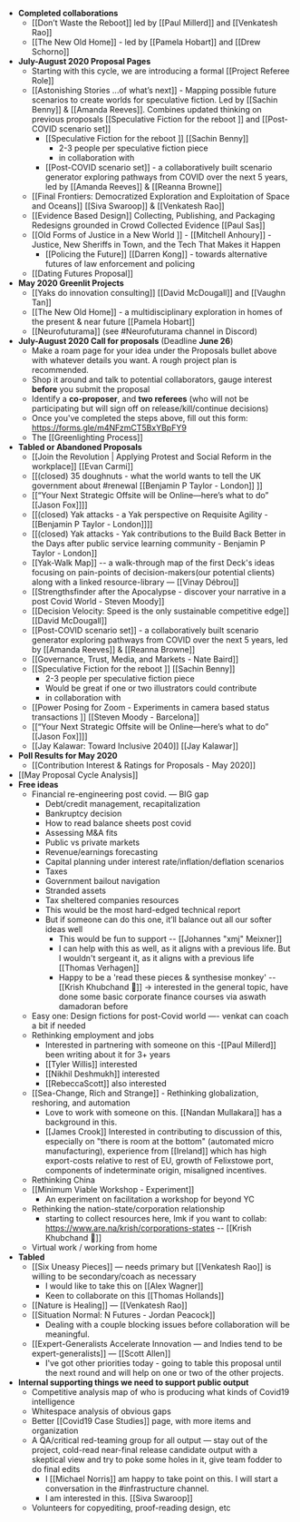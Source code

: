 - **Completed collaborations**
    - [[Don’t Waste the Reboot]] led by [[Paul Millerd]] and [[Venkatesh Rao]]
    - [[The New Old Home]] - led by  [[Pamela Hobart]] and [[Drew Schorno]]
- **July-August 2020 Proposal Pages**
    - Starting with this cycle, we are introducing a formal [[Project Referee Role]]
    - [[Astonishing Stories
...of what’s next]] - Mapping possible future scenarios to create worlds for speculative fiction. Led by [[Sachin Benny]] & [[Amanda Reeves]]. Combines updated thinking on previous proposals [[Speculative Fiction for the reboot ]] and [[Post-COVID scenario set]]
        - [[Speculative Fiction for the reboot ]] [[Sachin Benny]]
            - 2-3 people per speculative fiction piece
            - in collaboration with
        - [[Post-COVID scenario set]] - a collaboratively built scenario generator exploring pathways from COVID over the next 5 years, led by [[Amanda Reeves]] & [[Reanna Browne]]
    - [[Final Frontiers: Democratized Exploration and Exploitation of Space and Oceans]] [[Siva Swaroop]] & [[Venkatesh Rao]] 
    - [[Evidence Based Design]] Collecting, Publishing, and Packaging Redesigns grounded in Crowd Collected Evidence [[Paul Sas]]
    - [[Old Forms of Justice in a New World ]] - [[Mitchell Anhoury]] - Justice, New Sheriffs in Town, and the Tech That Makes it Happen
        - [[Policing the Future]] [[Darren Kong]] - towards alternative futures of law enforcement and policing
    - [[Dating Futures Proposal]]
- **May 2020 Greenlit Projects**
    - [[Yaks do innovation consulting]] [[David McDougall]] and [[Vaughn Tan]] 
    - [[The New Old Home]] - a multidisciplinary exploration in homes of the present & near future  [[Pamela Hobart]]
    - [[Neurofuturama]] (see #Neurofuturama channel in Discord)
- **July-August 2020 Call for proposals** (Deadline **June 26**)
    - Make a roam page for your idea under the Proposals bullet above with whatever details you want. A rough project plan is recommended.
    - Shop it around and talk to potential collaborators, gauge interest **before** you submit the proposal
    - Identify a **co-proposer**, and **two referees** (who will not be participating but will sign off on release/kill/continue decisions)
    - Once you've completed the steps above, fill out this form: https://forms.gle/m4NFzmCT5BxYBpFY9
    - The [[Greenlighting Process]]
- **Tabled or Abandoned Proposals** 
    - [[Join the Revolution | Applying Protest and Social Reform in the workplace]] [[Evan Carmi]]
    - [[(closed) 35 doughnuts - what the world wants to tell the UK government about #renewal [[Benjamin P Taylor - London]] ]]
    - [[“Your Next Strategic Offsite will be Online—here’s what to do” [[Jason Fox]]]]
    - [[(closed) Yak attacks - a Yak perspective on Requisite Agility - [[Benjamin P Taylor - London]]]]
    - [[(closed) Yak attacks - Yak contributions to the Build Back Better in the Days after public service learning community - Benjamin P Taylor - London]]
    - [[Yak-Walk Map]] -- a walk-through map of the first Deck's ideas focusing on pain-points of decision-makers(our potential clients) along with a linked resource-library  — [[Vinay Débrou]] 
    - [[Strengthsfinder after the Apocalypse - discover your narrative in a post Covid World - Steven Moody]]
    - [[Decision Velocity: Speed is the only sustainable competitive edge]] [[David McDougall]]
    - [[Post-COVID scenario set]] - a collaboratively built scenario generator exploring pathways from COVID over the next 5 years, led by [[Amanda Reeves]] & [[Reanna Browne]]
    - [[Governance, Trust, Media, and Markets - Nate Baird]]
    - [[Speculative Fiction for the reboot ]] [[Sachin Benny]]
        - 2-3 people per speculative fiction piece
        - Would be great if one or two illustrators could contribute 
        - in collaboration with
    - [[Power Posing for Zoom - Experiments in camera based status transactions ]] [[Steven Moody - Barcelona]]
    - [[“Your Next Strategic Offsite will be Online—here’s what to do” [[Jason Fox]]]]
    - [[Jay Kalawar: Toward Inclusive 2040]] [[Jay Kalawar]]
- **Poll Results for May 2020**
    - [[Contribution Interest & Ratings for Proposals - May 2020]]
- [[May Proposal Cycle Analysis]]
- **Free ideas**
    - Financial re-engineering post covid. — BIG gap
        - Debt/credit management, recapitalization
        - Bankruptcy decision
        - How to read balance sheets post covid
        - Assessing M&A fits
        - Public vs private markets
        - Revenue/earnings forecasting
        - Capital planning under interest rate/inflation/deflation scenarios
        - Taxes
        - Government bailout navigation
        - Stranded assets
        - Tax sheltered companies resources
        - This would be the most hard-edged technical report
        - But if someone can do this one, it’ll balance out all our softer ideas well
            - This would be fun to support -- [[Johannes "xmj" Meixner]]
            - I can help with this as well, as it aligns with a previous life. But I wouldn't sergeant it, as it aligns with a previous life [[Thomas Verhagen]]
            - Happy to be a 'read these pieces & synthesise monkey' -- [[Krish Khubchand 🎈]] -> interested in the general topic, have done some basic corporate finance courses via aswath damadoran before
    - Easy one: Design fictions for post-Covid world —- venkat can coach a bit if needed 
    - Rethinking employment and jobs
        - Interested in partnering with someone on this -[[Paul Millerd]] been writing about it for 3+ years
        - [[Tyler Willis]] interested
        - [[Nikhil Deshmukh]] interested
        - [[RebeccaScott]] also interested
    - [[Sea-Change, Rich and Strange]] - Rethinking globalization, reshoring, and automation
        - Love to work with someone on this. [[Nandan Mullakara]] has a background in this.
        - [[James Crook]] Interested in contributing to discussion of this, especially on "there is room at the bottom" (automated micro manufacturing), experience from [[Ireland]] which has high export-costs relative to rest of EU, growth of Felixstowe port, components of indeterminate origin, misaligned incentives. 
    - Rethinking China
    - [[Minimum Viable Workshop  - Experiment]]
        - An experiment on facilitation a workshop for beyond YC
    - Rethinking the nation-state/corporation relationship
        - starting to collect resources here, lmk if you want to collab: https://www.are.na/krish/corporations-states -- [[Krish Khubchand 🎈]]
    - Virtual work / working from home
- **Tabled**
    - [[Six Uneasy Pieces]] — needs primary but [[Venkatesh Rao]] is willing to be secondary/coach as necessary
        - I would like to take this on [[Alex Wagner]]
        - Keen to collaborate on this [[Thomas Hollands]]
    - [[Nature is Healing]] — [[Venkatesh Rao]]
    - [[Situation Normal: N Futures - Jordan Peacock]]
        - Dealing with a couple blocking issues before collaboration will be meaningful.
    - [[Expert-Generalists Accelerate Innovation — and Indies tend to be expert-generalists]] — [[Scott Allen]]
        - I've got other priorities today - going to table this proposal until the next round and will help on one or two of the other projects.
- **Internal supporting things we need to support public output**
    - Competitive analysis map of who is producing what kinds of Covid19 intelligence
    - Whitespace analysis of obvious gaps
    - Better [[Covid19 Case Studies]] page, with more items and organization
    - A QA/critical red-teaming group for all output — stay out of the project, cold-read near-final release candidate output with a skeptical view and try to poke some holes in it, give team fodder to do final edits
        - I [[Michael Norris]] am happy to take point on this. I will start a conversation in the #infrastructure channel.  
        - I am interested in this. [[Siva Swaroop]]
    - Volunteers for copyediting, proof-reading design, etc
